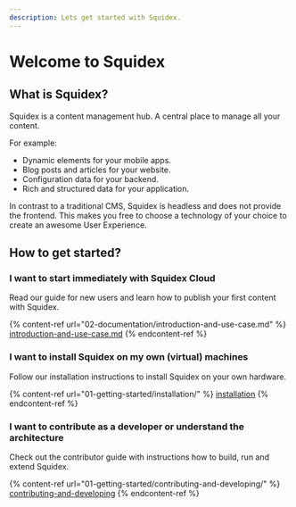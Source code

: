 ```yaml
---
description: Lets get started with Squidex.
---
```


# Welcome to Squidex

## What is Squidex?

Squidex is a content management hub. A central place to manage all your content.

For example:

* Dynamic elements for your mobile apps.
* Blog posts and articles for your website.
* Configuration data for your backend.
* Rich and structured data for your application.

In contrast to a traditional CMS, Squidex is headless and does not provide the frontend. This makes you free to choose a technology of your choice to create an awesome User Experience.

## How to get started?

### I want to start immediately with Squidex Cloud

Read our guide for new users and learn how to publish your first content with Squidex.

{% content-ref url="02-documentation/introduction-and-use-case.md" %}
[introduction-and-use-case.md](02-documentation/introduction-and-use-case.md)
{% endcontent-ref %}

### I want to install Squidex on my own (virtual) machines

Follow our installation instructions to install Squidex on your own hardware.

{% content-ref url="01-getting-started/installation/" %}
[installation](01-getting-started/installation/)
{% endcontent-ref %}

### I want to contribute as a developer or understand the architecture

Check out the contributor guide with instructions how to build, run and extend Squidex.

{% content-ref url="01-getting-started/contributing-and-developing/" %}
[contributing-and-developing](01-getting-started/contributing-and-developing/)
{% endcontent-ref %}

